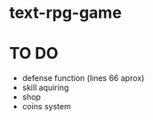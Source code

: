 # text-rpg-game

# TO DO 
- defense function (lines 66 aprox)
- skill aquiring
- shop
- coins system
